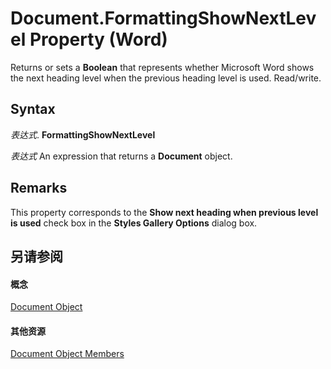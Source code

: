 
# Document.FormattingShowNextLevel Property (Word)

Returns or sets a  **Boolean** that represents whether Microsoft Word shows the next heading level when the previous heading level is used. Read/write.


## Syntax

 _表达式_. **FormattingShowNextLevel**

 _表达式_ An expression that returns a **Document** object.


## Remarks

This property corresponds to the  **Show next heading when previous level is used** check box in the **Styles Gallery Options** dialog box.


## 另请参阅


#### 概念


[Document Object](8d83487a-2345-a036-a916-971c9db5b7fb.md)
#### 其他资源


[Document Object Members](http://msdn.microsoft.com/library/fc9ab457-0888-f917-3d52-387168ac23b9%28Office.15%29.aspx)